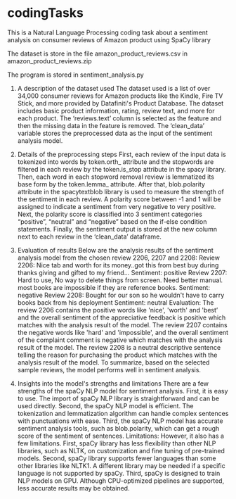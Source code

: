 # codingTasks

This is a Natural Language Processing coding task about a sentiment analysis on consumer reviews of Amazon product using SpaCy library

The dataset is store in the file amazon_product_reviews.csv in amazon_product_reviews.zip

The program is stored in sentiment_analysis.py

1. A description of the dataset used
The dataset used is a list of over 34,000 consumer reviews for Amazon products like
the Kindle, Fire TV Stick, and more provided by Datafiniti's Product Database. The
dataset includes basic product information, rating, review text, and more for each
product.
The ‘reviews.text’ column is selected as the feature and then the missing data in the
feature is removed. The ‘clean_data’ variable stores the preprocessed data as the
input of the sentiment analysis model.

2. Details of the preprocessing steps
First, each review of the input data is tokenized into words by token.orth_ attribute
and the stopwords are filtered in each review by the token.is_stop attribute in the
spacy library.
Then, each word in each stopword removal review is lemmatized its base form by
the token.lemma_ attribute.
After that, blob.polarity attribute in the spacytextblob library is used to measure the
strength of the sentiment in each review. A polarity score between -1 and 1 will be
assigned to indicate a sentiment from very negative to very positive.
Next, the polarity score is classified into 3 sentiment categories “positive”, “neutral”
and “negative” based on the if-else condition statements.
Finally, the sentiment output is stored at the new column next to each review in the
‘clean_data’ dataframe.

3. Evaluation of results
Below are the analysis results of the sentiment analysis model from the chosen
review 2206, 2207 and 2208:
Review 2206:
Nice tab and worth for its money..got this from best buy during thanks giving and
gifted to my friend...
Sentiment: positive
Review 2207:
Hard to use, No way to delete things from screen. Need better manual. most books
are impossible if they are reference books.
Sentiment: negative
Review 2208:
Bought for our son so he wouldn't have to carry books back from his deployment
Sentiment: neutral
Evaluation:
The review 2206 contains the positive words like 'nice', 'worth' and 'best’ and the
overall sentiment of the appreciative feedback is positive which matches with the
analysis result of the model.
The review 2207 contains the negative words like 'hard' and 'impossible', and the
overall sentiment of the complaint comment is negative which matches with the
analysis result of the model.
The review 2208 is a neutral descriptive sentence telling the reason for purchasing
the product which matches with the analysis result of the model.
To summarize, based on the selected sample reviews, the model performs well in
sentiment analysis.

4. Insights into the model's strengths and limitations
There are a few strengths of the spaCy NLP model for sentiment analysis.
First, it is easy to use. The import of spaCy NLP library is straightforward and can be
used directly.
Second, the spaCy NLP model is efficient. The tokenization and lemmatization
algorithm can handle complex sentences with punctuations with ease.
Third, the spaCy NLP model has accurate sentiment analysis tools, such as
blob.polarity, which can get a rough score of the sentiment of sentences.
Limitations:
However, it also has a few limitations.
First, spaCy library has less flexibility than other NLP libraries, such as NLTK, on
customization and fine tuning of pre-trained models.
Second, spaCy library supports fewer languages than some other libraries like
NLTK1. A different library may be needed if a specific language is not supported by
spaCy.
Third, spaCy is designed to train NLP models on GPU. Although CPU-optimized
pipelines are supported, less accurate results may be obtained.
